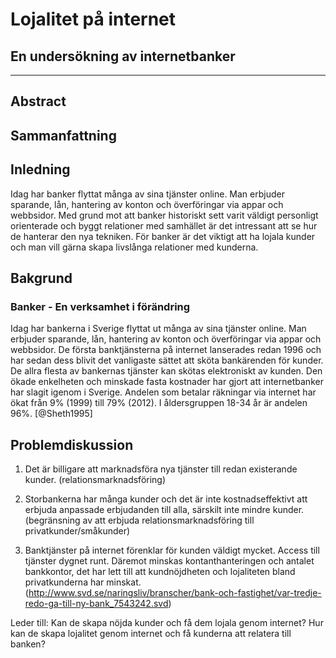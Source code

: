 # Lojalitet på internet
## En undersökning av internetbanker

***

## Abstract

## Sammanfattning

## Inledning

Idag har banker flyttat många av sina tjänster online. Man erbjuder sparande, lån, hantering av konton och överföringar via appar och webbsidor. Med grund mot att banker historiskt sett varit väldigt personligt orienterade och byggt relationer med samhället är det intressant att se hur de hanterar den nya tekniken. För banker är det viktigt att ha lojala kunder och man vill gärna skapa livslånga relationer med kunderna. 

## Bakgrund

### Banker - En verksamhet i förändring

Idag har bankerna i Sverige flyttat ut många av sina tjänster online. Man erbjuder sparande, lån, hantering av konton och överföringar via appar och webbsidor. De första banktjänsterna på internet lanserades redan 1996 och har sedan dess blivit det vanligaste sättet att sköta bankärenden för kunder. De allra flesta av bankernas tjänster kan skötas elektroniskt av kunden. Den ökade enkelheten och minskade fasta kostnader har gjort att internetbanker har slagit igenom i Sverige. Andelen som betalar räkningar via internet har ökat från 9% (1999) till 79% (2012). I åldersgruppen 18-34 år är andelen 96%. [@Sheth1995]

## Problemdiskussion

1. Det är billigare att marknadsföra nya tjänster till redan existerande kunder. (relationsmarknadsföring)

2. Storbankerna har många kunder och det är inte kostnadseffektivt att erbjuda anpassade erbjudanden till alla, särskilt inte mindre kunder. (begränsning av att erbjuda relationsmarknadsföring till privatkunder/småkunder)

3. Banktjänster på internet förenklar för kunden väldigt mycket. Access till tjänster dygnet runt. Däremot minskas kontanthanteringen och antalet bankkontor, det har lett till att kundnöjdheten och lojaliteten bland privatkunderna har minskat. (http://www.svd.se/naringsliv/branscher/bank-och-fastighet/var-tredje-redo-ga-till-ny-bank_7543242.svd)

Leder till: Kan de skapa nöjda kunder och få dem lojala genom internet? Hur kan de skapa lojalitet genom internet och få kunderna att relatera till banken?
